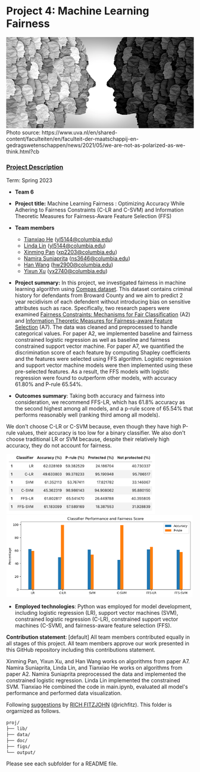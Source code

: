 # Project 4: Machine Learning Fairness

<img src="figs/polarization.jpg" width="600">
Photo source: https://www.uva.nl/en/shared-content/faculteiten/en/faculteit-der-maatschappij-en-gedragswetenschappen/news/2021/05/we-are-not-as-polarized-as-we-think.html?cb

### [Project Description](doc/project4_desc.md)

Term: Spring 2023

+ **Team 6**
+ **Project title:** Machine Learning Fairness : Optimizing Accuracy While Adhering to Fairness Constraints (C-LR and C-SVM) and Information Theoretic Measures for Fairness-Aware Feature Selection (FFS)
+ **Team members**
	+ [Tianxiao He](yl5144@columbia.edu) (yl5144@columbia.edu)
	+ [Linda Lin](yl5144@columbia.edu) (yl5144@columbia.edu)
	+ [Xinming Pan](xp2203@columbia.edu) (xp2203@columbia.edu)
	+ [Namira Suniaprita](https://www.linkedin.com/in/namira-suniaprita-b32372125/) (ns3646@columbia.edu)  
	+ [Han Wang](hw2900@columbia.edu) (hw2900@columbia.edu)
	+ [Yixun Xu](yx2740@columbia.edu) (yx2740@columbia.edu)

+ **Project summary:** In this project, we investigated fairness in machine learning algorithm using [Compas dataset](https://github.com/propublica/compas-analysis/). This dataset contains criminal history for defendants from Broward County and we aim to predict 2 year recidivism of each defendent without introducing bias on sensitive attributes such as race. Specifically, two research papers were examined [Fairness Constraints: Mechanisms for Fair Classification](https://arxiv.org/pdf/1507.05259.pdf) (A2) and [Information Theoretic Measures for Fairness-aware Feature Selection](https://arxiv.org/pdf/2106.00772.pdf) (A7). The data was cleaned and preprocessed to handle categorical values. For paper A2, we implemented baseline and fairness constrained logistic regression as well as baseline and fairness constrained support vector machine. For paper A7, we quantified the discrimination score of each feature by computing Shapley coefficients and the features were selected using FFS algorithm. Logistic regression and support vector machine models were then implemented using these pre-selected features. As a result, the FFS models with logistic regression were found to outperform other models, with accuracy 61.80% and P-rule 65.54%. 

+ **Outcomes summary**: Taking both accuracy and fairness into consideration, we recommend FFS-LR, which has 61.8% accuracy as the second highest among all models, and a p-rule score of 65.54% that performs reasonably well (ranking third among all models).

We don't choose C-LR or C-SVM because, even though they have high P-rule values, their accuracy is too low for a binary classifier. We also don't choose traditional LR or SVM because, despite their relatively high accuracy, they do not account for fairness.

  <img src="figs/results_table.png" width="400">
  <img src="figs/results.png" width="500">

+ **Employed technologies**: Python was employed for model development, including logistic regression (LR), support vector machines (SVM), constrained logistic regression (C-LR), constrained support vector machines (C-SVM), and fairness-aware feature selection (FFS).

**Contribution statement**: [default] All team members contributed equally in all stages of this project. All team members approve our work presented in this GitHub repository including this contributions statement. 

Xinming Pan, Yixun Xu, and Han Wang works on algorithms from paper A7. Namira Suniaprita, Linda Lin, and Tianxiao He works on algorithms from paper A2. Namira Suniaprita preprocessed the data and implemented the constrained logistic regression. Linda Lin implemented the constrained SVM. Tianxiao He combined the code in main.ipynb, evaluated all model's performance and performed data visualization. 

Following [suggestions](http://nicercode.github.io/blog/2013-04-05-projects/) by [RICH FITZJOHN](http://nicercode.github.io/about/#Team) (@richfitz). This folder is orgarnized as follows.

```
proj/
├── lib/
├── data/
├── doc/
├── figs/
└── output/
```

Please see each subfolder for a README file.
